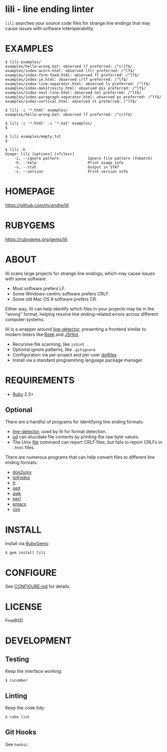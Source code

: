 # lili - line ending linter

`lili` searches your source code files for strange line endings that may cause issues with software interoperability.

# EXAMPLES

```
$ lili examples/
examples/hello-wrong.bat: observed lf preferred: /^crlf$/
examples/index-acorn.html: observed lfcr preferred: /^lf$/
examples/index-form-feed.html: observed ff preferred: /^lf$/
examples/index-ie.html: observed crlf preferred: /^lf$/
examples/index-line-separator.html: observed ls preferred: /^lf$/
examples/index-monstrosity.html: observed mix preferred: /^lf$/
examples/index-next-line.html: observed nel preferred: /^lf$/
examples/index-paragraph-separator.html: observed ps preferred: /^lf$/
examples/index-vertical.html: observed vt preferred: /^lf$/

$ lili -i '*.html' examples/
examples/hello-wrong.bat: observed lf preferred: /^crlf$/

$ lili -i '*.html' -i '*.bat' examples/
$

$ lili examples/empty.txt
$

$ lili -h
Usage: lili [options] [<files>]
    -i, --ignore pattern             Ignore file pattern (fnmatch)
    -h, --help                       Print usage info
    -s, --stat                       Output in STAT
    -v, --version                    Print version info
```

# HOMEPAGE

https://github.com/mcandre/lili

# RUBYGEMS

https://rubygems.org/gems/lili

# ABOUT

lili scans large projects for strange line endings, which may cause issues with some software.

* Most software prefers LF.
* Some Windows-centric software prefers CRLF.
* Some old Mac OS 9 software prefers CR.

Either way, lili can help identify which files in your projects may be in the "wrong" format, helping resolve line ending-related errors across different computer systems.

lili is a wrapper around [line-detector](https://github.com/mcandre/line-detector), presenting a frontend similar to modern linters like [Reek](https://github.com/troessner/reek/wiki) and [JSHint](http://jshint.com/).

* Recursive file scanning, like `jshint .`
* Optional ignore patterns, like `.gitignore`
* Configuration via per-project and per-user [dotfiles](https://github.com/mcandre/lili/blob/master/CONFIGURE.md#dotfiles)
* Install via a standard programming language package manager

# REQUIREMENTS

* [Ruby](https://www.ruby-lang.org/) 2.3+

## Optional

There are a handful of programs for identifying line ending formats:

* [line-detector](https://github.com/mcandre/line-detector), used by lili for format detection.
* [od](http://man.cx/od) can elucidate file contents by printing the raw byte values.
* The Unix [file](http://man.cx/file) command can report CRLF files, but fails to report CRLFs in `.html` files.

There are numerous programs that can help convert files to different line ending formats:

* [dos2unix](http://waterlan.home.xs4all.nl/dos2unix.html)
* [tofrodos](http://tofrodos.sourceforge.net/)
* [tr](http://man.cx/tr)
* [sed](https://www.gnu.org/software/sed/)
* [awk](http://cm.bell-labs.com/cm/cs/awkbook/index.html)
* [perl](http://www.perl.org/)
* [emacs](http://www.gnu.org/software/emacs/)
* [vim](http://www.vim.org/)

# INSTALL

Install via [RubyGems](http://rubygems.org/):

```
$ gem install lili
```

# CONFIGURE

See [CONFIGURE.md](https://github.com/mcandre/lili/blob/master/CONFIGURE.md) for details.

# LICENSE

FreeBSD

# DEVELOPMENT

## Testing

Keep the interface working:

```
$ cucumber
```

## Linting

Keep the code tidy:

```
$ rake lint
```

## Git Hooks

See `hooks/`.
